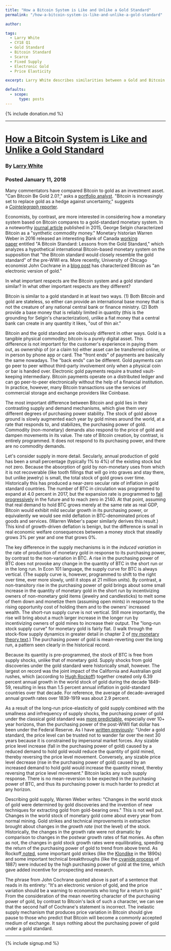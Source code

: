 ```yaml
---
title: "How a Bitcoin System is Like and Unlike a Gold Standard"
permalink: "/how-a-bitcoin-system-is-like-and-unlike-a-gold-standard"

author: 

tags:
  - Larry White
  - CY18 Q1
  - Gold Standard
  - Bitcoin Standard
  - Scarce
  - Fixed Supply
  - Electronic Gold
  - Price Elasticity

excerpt: Larry White describes similarities between a Gold and Bitcoin standard. Posted Januaey 11, 2018.

defaults:
  - scope:
      type: posts
---
```


{% include donation.md %}

***


# [How a Bitcoin System is Like and Unlike a Gold Standard](https://www.alt-m.org/2018/01/11/how-a-bitcoin-system-is-like-and-unlike-a-gold-standard/)
### By [Larry White](https://twitter.com/lawrencehwhite1)
### Posted January 11, 2018

Many commentators have compared Bitcoin to gold as an investment asset. "Can Bitcoin Be Gold 2.0?," asks a [portfolio analyst](https://seekingalpha.com/article/3964321-can-bitcoin-gold-2_0). "Bitcoin is increasingly set to replace gold as a hedge against uncertainty," suggests a [_Cointelegraph_ reporter](https://cointelegraph.com/news/as-bitcoin-becomes-new-gold-ex-fed-chairman-calls-for-return-to-gold-standard).

Economists, by contrast, are more interested in considering how a monetary system based on Bitcoin compares to a gold-standard monetary system. In a noteworthy [journal article](http://www.sciencedirect.com/science/article/pii/S1572308914000722) published in 2015, George Selgin characterized Bitcoin as a "synthetic commodity money." Monetary historian Warren Weber in 2016 released an interesting Bank of Canada [working paper](https://www.bankofcanada.ca/wp-content/uploads/2016/03/swp2016-14.pdf) entitled "A Bitcoin Standard: Lessons from the Gold Standard," which analyzes a hypothetical international Bitcoin-based monetary system on the supposition that "the Bitcoin standard would closely resemble the gold standard" of the pre-WWI era. More recently, University of Chicago economist John Cochrane in a [blog post](https://johnhcochrane.blogspot.com/2017/11/bitcoin-and-bubbles.html) has characterized Bitcoin as "an electronic version of gold." 

In what important respects are the Bitcoin system and a gold standard similar? In what other important respects are they different? 

Bitcoin is similar to a gold standard in at least two ways. (1) Both Bitcoin and gold are stateless, so either can provide an international base money that is not the creature of any national central bank or finance ministry. (2) Both provide a base money that is reliably limited in quantity (this is the grounding for Selgin's characterization), unlike a fiat money that a central bank can create in any quantity it likes, "out of thin air." 

Bitcoin and the gold standard are obviously different in other ways. Gold is a tangible physical commodity; bitcoin is a purely digital asset. This difference is not important for the customer's experience in paying them out, as ownership of (or a claim to) either asset can be transferred online, or in person by phone app or card. The "front ends" of payments are basically the same nowadays. The "back ends" can be different. Gold payments can go peer to peer without third-party involvement only when a physical coin or bar is handed over. Electronic gold payments require a trusted vault-keeping intermediary. Bitcoin payments operate on a distributed ledger and can go peer-to-peer electronically without the help of a financial institution. In practice, however, many Bitcoin transactions use the services of commercial storage and exchange providers like Coinbase. 

The most important difference between Bitcoin and gold lies in their contrasting supply and demand mechanisms, which give them very different degrees of purchasing power stability. The stock of gold above ground is slowly augmented each year by gold mines around the world, at a rate that responds to, and stabilizes, the purchasing power of gold. Commodity (non-monetary) demands also respond to the price of gold and dampen movements in its value. The rate of Bitcoin creation, by contrast, is entirely programmed. It does not respond to its purchasing power, and there are no commodity demands. 

Let's consider supply in more detail. Secularly, annual production of gold has been a small percentage (typically 1% to 4%) of the existing stock but not zero. Because the absorption of gold by non-monetary uses from which it is not recoverable (like tooth fillings that will go into graves and stay there, but unlike jewelry) is small, the total stock of gold grows over time. Historically this has produced a near-zero secular rate of inflation in gold standard countries. The number of BTC in circulation was programmed to expand at 4.0 percent in 2017, but the expansion rate is programmed to [fall progressively](https://en.bitcoin.it/wiki/Controlled_supply) in the future and to reach zero in 2140. At that point, assuming that real demand to hold BTC grows merely at the same rate as real GDP, Bitcoin would exhibit mild secular growth in its purchasing power, or equivalently we would see mild deflation in BTC-denominated prices of goods and services. (Warren Weber's paper similarly derives this result.) This kind of growth-driven deflation is benign, but the difference is small in real economic welfare consequences between a money stock that steadily grows 3% per year and one that grows 0%. 

The key difference in the supply mechanisms is in the _induced_ _variation_ in the rate of production of monetary gold in response to its purchasing power, by contrast to the non-variation in BTC. A rise in the purchasing power of BTC does not provoke any change in the quantity of BTC in the short run or in the long run. In Econ 101 language, the supply curve for BTC is always vertical. (The supply curve is, however, programmed to shift to the right over time, ever more slowly, until it stops at 21 million units). By contrast, a non-transitory rise in the purchasing power of gold brings about some small increase in the quantity of monetary gold in the short run by incentivizing owners of non-monetary gold items (jewelry and candlesticks) to melt some of them down and monetize them (assuming open mints) in response to the rising opportunity cost of holding them and to the owners' increased wealth. The short-run supply curve is not vertical. Still more importantly, the rise will bring about a much larger increase in the longer run by incentivizing owners of gold mines to increase their output. The "long-run stock supply curve" for monetary gold is fairly flat. (I walk through the stock-flow supply dynamics in greater detail in chapter 2 of [my monetary theory text](https://www.amazon.com/Theory-Monetary-Institutions-Lawrence-White/dp/0631212140).) The purchasing power of gold is mean-reverting over the long run, a pattern seen clearly in the historical record. 

Because its quantity is pre-programmed, the stock of BTC is free from supply shocks, unlike that of monetary gold. Supply shocks from gold discoveries under the gold standard were historically small, however. The largest on record was the joint impact of the California and Australian gold rushes, which (according to [Hugh Rockoff](https://www.nber.org/chapters/c11139)) together created only 6.39 percent annual growth in the world stock of gold during the decade 1849-59, resulting in less than 1.5 percent annual inflation in gold-standard countries over that decade. For reference, the average of decade-averaged annual growth rates over 1839-1919 was about 2.9 percent. 

As a result of the long-run price-elasticity of gold supply combined with the smallness and infrequency of supply shocks, the purchasing power of gold under the classical gold standard was [more predictable](http://www.sciencedirect.com/science/article/pii/S0164070412000304), especially over 10+ year horizons, than the purchasing power of the post-WWII fiat dollar has been under the Federal Reserve. As I have [written previously](https://gold-standard.procon.org/sourcefiles/gold_standard_still_gold_standard_white.pdf): "Under a gold standard, the price level can be trusted not to wander far over the next 30 years because it is constrained by impersonal market forces. Any sizable price level increase (fall in the purchasing power of gold) caused by a reduced demand to hold gold would reduce the quantity of gold mined, thereby reversing the price level movement. Conversely, any sizable price level decrease (rise in the purchasing power of gold) caused by an increased demand to hold gold would increase the quantity mined, thereby reversing that price level movement." Bitcoin lacks any such supply response. There is no mean-reversion to be expected in the purchasing power of BTC, and thus its purchasing power is much harder to predict at any horizon. 

Describing gold supply, Warren Weber writes: "Changes in the world stock of gold were determined by gold discoveries and the invention of new techniques for extracting gold from gold-bearing ores." This is not well put. Changes in the world stock of monetary gold come about every year from normal mining. Gold strikes and technical improvements in extraction brought about changes in the _growth rate_ (not the level) of the stock. Historically, the changes in the growth rate were not dramatic by comparison to changes in the postwar growth rates of fiat monies. As often as not, the changes in gold stock growth rates were equilibrating, speeding the return of the purchasing power of gold to trend from above trend. As Rockoff[ noted](https://www.nber.org/chapters/c11139), some important gold strikes (like the [Klondike](https://en.wikipedia.org/wiki/Klondike_Gold_Rush) in the 1890s) and some important technical breakthroughs (like the [cyanide process](https://en.wikipedia.org/wiki/Gold_cyanidation) of 1887) were induced by the high purchasing power of gold at the time, which gave added incentive for prospecting and research. 

The phrase from John Cochrane quoted above is part of a sentence that reads in its entirety: "It's an electronic version of gold, and the price variation should be a warning to economists who long for a return to gold." From the consideration of the mean reverting character of the purchasing power of gold, by contrast to Bitcoin's lack of such a character, we can see that the second half of Cochrane's statement is incorrect. The inelastic supply mechanism that produces price variation in Bitcoin should give pause to those who predict that Bitcoin will become a commonly accepted medium of exchange. It says nothing about the purchasing power of gold under a gold standard.


***

{% include signup.md %}
